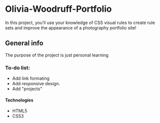 # Olivia-Woodruff-Portfolio
In this project, you’ll use your knowledge of CSS visual rules to create rule sets and improve the appearance of a photography portfolio site!  

## General info
The purpose of the project is just personal learning

### To-do list:
* Add link formating
* Add responsive design.
* Add "projects" 

#### Technologies
* HTML5
* CSS3

